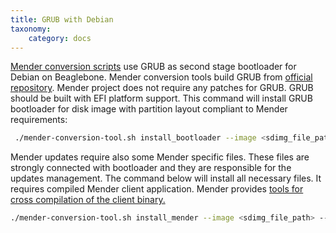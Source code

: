 ```yaml
---
title: GRUB with Debian
taxonomy:
    category: docs
---
```


[Mender conversion scripts](https://github.com/mendersoftware/mender-conversion-tools) use GRUB as second stage bootloader for Debian on Beaglebone. Mender conversion tools build GRUB from [official repository](https://www.gnu.org/software/grub/grub-download.html). Mender project does not require any patches for GRUB. GRUB should be built with EFI platform support. This command will install GRUB bootloader for disk image with partition layout compliant to Mender requirements:

```bash
 ./mender-conversion-tool.sh install_bootloader --image <sdimg_file_path> --device-type beaglebone --toolchain <cross_compiler_name e.g. arm-linux-gnueabihf>
```

Mender updates require also some Mender specific files. These files are strongly connected with bootloader and they are responsible for the updates management. The command below will install all necessary files. It requires compiled Mender client application. Mender provides [tools for cross compilation of the client binary.](https://github.com/mendersoftware/mender-crossbuild)

```bash
./mender-conversion-tool.sh install_mender --image <sdimg_file_path> --device-type beaglebone --artifact <name_of_artifact> --server <server_address_ip> --mender <path_to_compiled_mender_client_binary>
```
